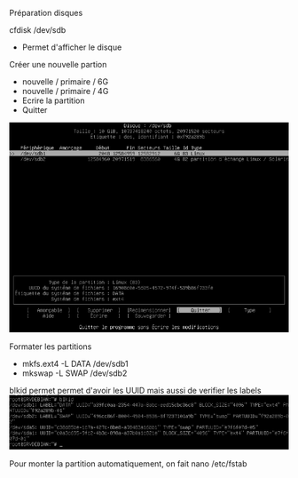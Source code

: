 Préparation disques

cfdisk /dev/sdb 
+ Permet d'afficher le disque


Créer une nouvelle partion 
+ nouvelle / primaire / 6G
+ nouvelle / primaire / 4G
+ Ecrire la partition
+ Quitter

![Disques](VirtualBox_Checkpoint1-SRVDEBIAN_04_04_2025_12_19_02_Ex1.png) 

Formater les partitions
+ mkfs.ext4 -L DATA /dev/sdb1
+ mkswap -L SWAP /dev/sdb2

blkid permet permet d'avoir les UUID mais aussi de verifier les labels 
![LABEL & UUID](VirtualBox_Checkpoint1-SRVDEBIAN_04_04_2025_12_55_23_LABEL.png)

Pour monter la partition automatiquement, on fait nano /etc/fstab








